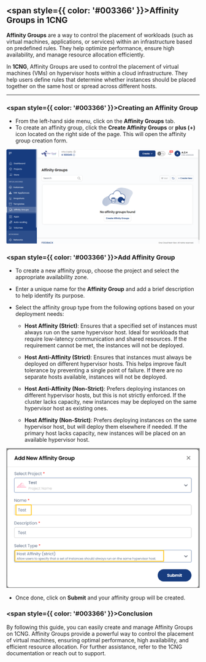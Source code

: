## <span style={{ color: '#003366' }}>Affinity Groups in 1CNG</span>

**Affinity Groups** are a way to control the placement of workloads (such as virtual machines, applications, or services) within an infrastructure based on predefined rules. They help optimize performance, ensure high availability, and manage resource allocation efficiently.

In **1CNG**, Affinity Groups are used to control the placement of virtual machines (VMs) on hypervisor hosts within a cloud infrastructure. They help users define rules that determine whether instances should be placed together on the same host or spread across different hosts.

-----

### <span style={{ color: '#003366' }}>Creating an Affinity Group</span>

- From the left-hand side menu, click on the **Affinity Groups** tab.
- To create an affinity group, click the **Create Affinity Groups** or **plus (+)** icon located on the right side of the page. This will open the affinity group creation form.

![Affinity Groups Page](images/affinity-groups.png)

### <span style={{ color: '#003366' }}>Add Affinity Group</span>

- To create a new affinity group, choose the project and select the appropriate availability zone.
- Enter a unique name for the **Affinity Group** and add a brief description to help identify its purpose.
- Select the affinity group type from the following options based on your deployment needs:

  - **Host Affinity (Strict)**: Ensures that a specified set of instances must always run on the same hypervisor host. Ideal for workloads that require low-latency communication and shared resources. If the requirement cannot be met, the instances will not be deployed.

  - **Host Anti-Affinity (Strict)**: Ensures that instances must always be deployed on different hypervisor hosts. This helps improve fault tolerance by preventing a single point of failure. If there are no separate hosts available, instances will not be deployed.

  - **Host Anti-Affinity (Non-Strict)**: Prefers deploying instances on different hypervisor hosts, but this is not strictly enforced. If the cluster lacks capacity, new instances may be deployed on the same hypervisor host as existing ones.

  - **Host Affinity (Non-Strict)**: Prefers deploying instances on the same hypervisor host, but will deploy them elsewhere if needed. If the primary host lacks capacity, new instances will be placed on an available hypervisor host.

![Create Affinity Group](images/add-new-affinity-group.png)

- Once done, click on **Submit** and your affinity group will be created.

### <span style={{ color: '#003366' }}>Conclusion</span>

By following this guide, you can easily create and manage Affinity Groups on 1CNG. Affinity Groups provide a powerful way to control the placement of virtual machines, ensuring optimal performance, high availability, and efficient resource allocation. For further assistance, refer to the 1CNG documentation or reach out to support.
